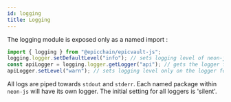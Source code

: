 ```yaml
---
id: logging
title: Logging
---
```


The logging module is exposed only as a named import :

```ts
import { logging } from "@epicchain/epicvault-js";
logging.logger.setDefaultLevel("info"); // sets logging level of neon-js to 'info'
const apiLogger = logging.logger.getLogger("api"); // gets the logger for the api package
apiLogger.setLevel("warn"); // sets logging level only on the logger for the api package
```

All logs are piped towards `stdout` and `stderr`. Each named package within
`neon-js` will have its own logger. The initial setting for all loggers is
'silent'.
